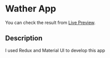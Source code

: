 # Wather App

You can check the result from [Live Preview](https://behnameskandari.github.io/weather-app/).

## Description

I used Redux and Material UI to develop this app
